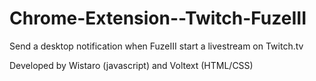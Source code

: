 # Chrome-Extension--Twitch-FuzeIII
Send a desktop notification when FuzeIII start a livestream on Twitch.tv 


Developed by Wistaro (javascript) and Voltext (HTML/CSS)
